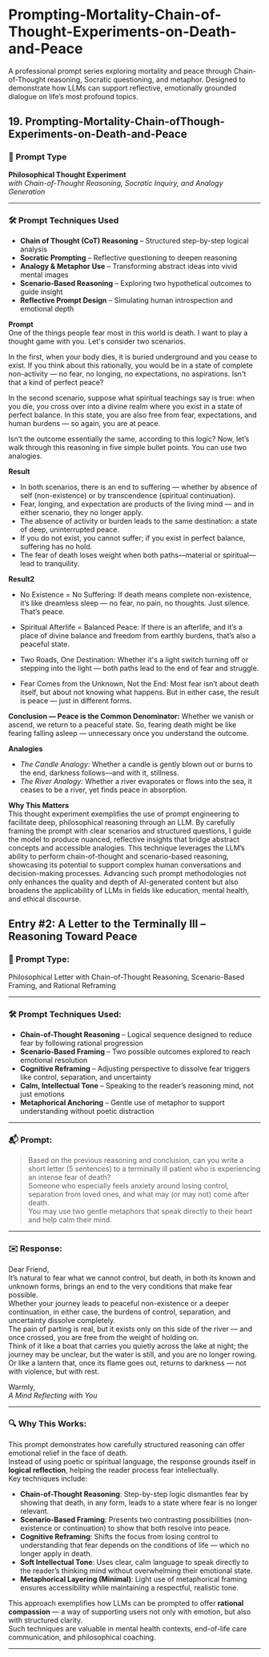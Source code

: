 # Prompting-Mortality-Chain-of-Thought-Experiments-on-Death-and-Peace
A professional prompt series exploring mortality and peace through Chain-of-Thought reasoning, Socratic questioning, and metaphor. Designed to demonstrate how LLMs can support reflective, emotionally grounded dialogue on life’s most profound topics.


## 19. Prompting-Mortality-Chain-ofThough-Experiments-on-Death-and-Peace

### 🧠 Prompt Type  
**Philosophical Thought Experiment**  
*with Chain-of-Thought Reasoning, Socratic Inquiry, and Analogy Generation*

---

### 🛠️ Prompt Techniques Used

- **Chain of Thought (CoT) Reasoning** – Structured step-by-step logical analysis  
- **Socratic Prompting** – Reflective questioning to deepen reasoning  
- **Analogy & Metaphor Use** – Transforming abstract ideas into vivid mental images  
- **Scenario-Based Reasoning** – Exploring two hypothetical outcomes to guide insight  
- **Reflective Prompt Design** – Simulating human introspection and emotional depth

**Prompt**  
One of the things people fear most in this world is death. I want to play a thought game with you. Let's consider two scenarios.

In the first, when your body dies, it is buried underground and you cease to exist. If you think about this rationally, you would be in a state of complete non-activity — no fear, no longing, no expectations, no aspirations. Isn't that a kind of perfect peace?

In the second scenario, suppose what spiritual teachings say is true: when you die, you cross over into a divine realm where you exist in a state of perfect balance. In this state, you are also free from fear, expectations, and human burdens — so again, you are at peace.

Isn’t the outcome essentially the same, according to this logic? Now, let’s walk through this reasoning in five simple bullet points. You can use two analogies.

**Result**  
- In both scenarios, there is an end to suffering — whether by absence of self (non-existence) or by transcendence (spiritual continuation).  
- Fear, longing, and expectation are products of the living mind — and in either scenario, they no longer apply.  
- The absence of activity or burden leads to the same destination: a state of deep, uninterrupted peace.  
- If you do not exist, you cannot suffer; if you exist in perfect balance, suffering has no hold.  
- The fear of death loses weight when both paths—material or spiritual—lead to tranquility.

**Result2**
- No Existence = No Suffering:
If death means complete non-existence, it’s like dreamless sleep — no fear, no pain, no thoughts. Just silence. That’s peace.

- Spiritual Afterlife = Balanced Peace:
If there is an afterlife, and it’s a place of divine balance and freedom from earthly burdens, that’s also a peaceful state.

- Two Roads, One Destination:
Whether it's a light switch turning off or stepping into the light — both paths lead to the end of fear and struggle.

- Fear Comes from the Unknown, Not the End:
Most fear isn’t about death itself, but about not knowing what happens. But in either case, the result is peace — just in different forms.

**Conclusion — Peace is the Common Denominator:**
Whether we vanish or ascend, we return to a peaceful state. So, fearing death might be like fearing falling asleep — unnecessary once you understand the outcome.


**Analogies**  
- *The Candle Analogy:* Whether a candle is gently blown out or burns to the end, darkness follows—and with it, stillness.  
- *The River Analogy:* Whether a river evaporates or flows into the sea, it ceases to be a river, yet finds peace in absorption.

**Why This Matters**  
This thought experiment exemplifies the use of prompt engineering to facilitate deep, philosophical reasoning through an LLM. By carefully framing the prompt with clear scenarios and structured questions, I guide the model to produce nuanced, reflective insights that bridge abstract concepts and accessible analogies. This technique leverages the LLM’s ability to perform chain-of-thought and scenario-based reasoning, showcasing its potential to support complex human conversations and decision-making processes. Advancing such prompt methodologies not only enhances the quality and depth of AI-generated content but also broadens the applicability of LLMs in fields like education, mental health, and ethical discourse.


## Entry #2: A Letter to the Terminally Ill – Reasoning Toward Peace

### 🧠 Prompt Type:
Philosophical Letter with Chain-of-Thought Reasoning, Scenario-Based Framing, and Rational Reframing

---

### 🛠️ Prompt Techniques Used:

- **Chain-of-Thought Reasoning** – Logical sequence designed to reduce fear by following rational progression  
- **Scenario-Based Framing** – Two possible outcomes explored to reach emotional resolution  
- **Cognitive Reframing** – Adjusting perspective to dissolve fear triggers like control, separation, and uncertainty  
- **Calm, Intellectual Tone** – Speaking to the reader’s reasoning mind, not just emotions  
- **Metaphorical Anchoring** – Gentle use of metaphor to support understanding without poetic distraction

---

### 📬 Prompt:

> Based on the previous reasoning and conclusion, can you write a short letter (5 sentences) to a terminally ill patient who is experiencing an intense fear of death?  
> Someone who especially feels anxiety around losing control, separation from loved ones, and what may (or may not) come after death.  
> You may use two gentle metaphors that speak directly to their heart and help calm their mind.

---

### ✉️ Response:

Dear Friend,  
It’s natural to fear what we cannot control, but death, in both its known and unknown forms, brings an end to the very conditions that make fear possible.  
Whether your journey leads to peaceful non-existence or a deeper continuation, in either case, the burdens of control, separation, and uncertainty dissolve completely.  
The pain of parting is real, but it exists only on this side of the river — and once crossed, you are free from the weight of holding on.  
Think of it like a boat that carries you quietly across the lake at night; the journey may be unclear, but the water is still, and you are no longer rowing.  
Or like a lantern that, once its flame goes out, returns to darkness — not with violence, but with rest.  

Warmly,  
*A Mind Reflecting with You*

---

### 🔍 Why This Works:

This prompt demonstrates how carefully structured reasoning can offer emotional relief in the face of death.  
Instead of using poetic or spiritual language, the response grounds itself in **logical reflection**, helping the reader process fear intellectually.  
Key techniques include:

- **Chain-of-Thought Reasoning**: Step-by-step logic dismantles fear by showing that death, in any form, leads to a state where fear is no longer relevant.  
- **Scenario-Based Framing**: Presents two contrasting possibilities (non-existence or continuation) to show that both resolve into peace.  
- **Cognitive Reframing**: Shifts the focus from losing control to understanding that fear depends on the conditions of life — which no longer apply in death.  
- **Soft Intellectual Tone**: Uses clear, calm language to speak directly to the reader’s thinking mind without overwhelming their emotional state.  
- **Metaphorical Layering (Minimal)**: Light use of metaphorical framing ensures accessibility while maintaining a respectful, realistic tone.

This approach exemplifies how LLMs can be prompted to offer **rational compassion** — a way of supporting users not only with emotion, but also with structured clarity.  
Such techniques are valuable in mental health contexts, end-of-life care communication, and philosophical coaching.

---
